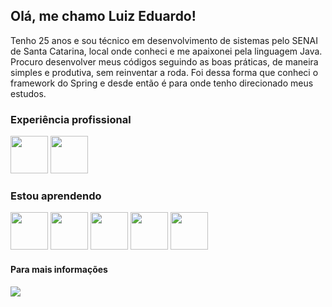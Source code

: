 ## Olá, me chamo Luiz Eduardo!

Tenho 25 anos e sou técnico em desenvolvimento de sistemas pelo SENAI de Santa Catarina, local onde conheci e me apaixonei pela linguagem Java.
Procuro desenvolver meus códigos seguindo as boas práticas, de maneira simples e produtiva, sem reinventar a roda.
Foi dessa forma que conheci o framework do Spring e desde então é para onde tenho direcionado meus estudos.

### Experiência profissional

<img src="https://cdn.jsdelivr.net/gh/devicons/devicon/icons/java/java-original.svg" width="60" height="60" /> <img src="https://cdn.jsdelivr.net/gh/devicons/devicon/icons/postgresql/postgresql-original.svg" width="60" height="60" />

### Estou aprendendo

<img src="https://cdn.jsdelivr.net/gh/devicons/devicon/icons/spring/spring-original.svg" width="60" height="60" /> <img src="https://cdn.jsdelivr.net/gh/devicons/devicon/icons/git/git-original.svg" width="60" height="60" /> <img src="https://cdn.jsdelivr.net/gh/devicons/devicon/icons/html5/html5-original.svg" width="60" height="60" /> <img src="https://cdn.jsdelivr.net/gh/devicons/devicon/icons/css3/css3-original.svg" width="60" height="60" /> <img src="https://cdn.jsdelivr.net/gh/devicons/devicon/icons/javascript/javascript-original.svg" width="60" height="60" />

#### Para mais informações

<div>
<a href="https://www.linkedin.com/in/DuduSumeck" target="_blank"><img src="https://img.shields.io/badge/-LinkedIn-%230077B5?style=for-the-badge&logo=linkedin&logoColor=white" target="_blank"></a>   
</div>

